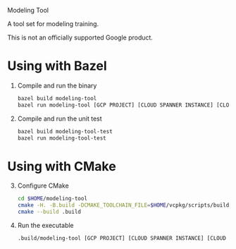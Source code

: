 Modeling Tool

A tool set for modeling training.

This is not an officially supported Google product.
# Using with Bazel
1. Compile and run the binary 
   ```bash
   bazel build modeling-tool
   bazel run modeling-tool [GCP PROJECT] [CLOUD SPANNER INSTANCE] [CLOUD SPANNER DATABASE]
   ```
2. Compile and run the unit test
   ```bash
   bazel build modeling-tool-test
   bazel run modeling-tool-test
   ```   

# Using with CMake
3. Configure CMake
   
   ```bash
   cd $HOME/modeling-tool
   cmake -H. -B.build -DCMAKE_TOOLCHAIN_FILE=$HOME/vcpkg/scripts/buildsystems/vcpkg.cmake
   cmake --build .build
   ```
4. Run the executable
   ```bash
   .build/modeling-tool [GCP PROJECT] [CLOUD SPANNER INSTANCE] [CLOUD SPANNER DATABASE]
   ```

